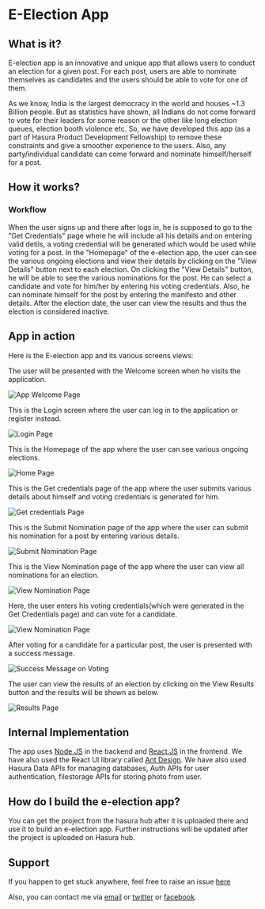 # E-Election App

## What is it? 
E-election app is an innovative and unique app that allows users to conduct an election for a given post. For each post, users are able to nominate themselves as candidates and the users should be able to vote for one of them. 

As we know, India is the largest democracy in the world and houses ~1.3 Billion people. But as statistics have shown, all Indians do not come forward to vote for their leaders for some reason or the other like long election queues, election booth violence etc. So, we have developed this app (as a part of Hasura Product Development Fellowship) to remove these constraints and give a smoother experience to the users. Also, any party/individual candidate can come forward and nominate himself/herself for a post.

## How it works? 
### Workflow
When the user signs up and there after logs in, he is supposed to go to the "Get Credentials" page where he will include all his details and on entering valid detils, a voting credential will be generated which would be used while voting for a post.
In the "Homepage" of the e-election app, the user can see the various ongoing elections and view their details by clicking on the "View Details" button next to each election. On clicking the "View Details" button, he will be able to see the various nominations for the post. He can select a candidate and vote for him/her by entering his voting credentials. Also, he can nominate himself for the post by entering the manifesto and other details.
After the election date, the user can view the results and thus the election is considered inactive.

## App in action

Here is the E-election app and its various screens views:

The user will be presented with the Welcome screen when he visits the application.

![App Welcome Page](https://raw.githubusercontent.com/geekysrm/e-election-fullstack/master/readme-assets/hpdf1.png "App Welcome Page")


This is the Login screen where the user can log in to the application or register instead.

![Login Page](https://raw.githubusercontent.com/geekysrm/e-election-fullstack/master/readme-assets/hpdf2.png "Login Page")


This is the Homepage of the app where the user can see various ongoing elections.

![Home Page](https://raw.githubusercontent.com/geekysrm/e-election-fullstack/master/readme-assets/hpdf3.png "Home Page")


This is the Get credentials page of the app where the user submits various details about himself and voting credentials is generated for him.

![Get credentials Page](https://raw.githubusercontent.com/geekysrm/e-election-fullstack/master/readme-assets/hpdf4.png "Get credentials Page")


This is the Submit Nomination page of the app where the user can submit his nomination for a post by entering various details.

![Submit Nomination Page](https://raw.githubusercontent.com/geekysrm/e-election-fullstack/master/readme-assets/hpdf6.png "Submit Nomination Page")


This is the View Nomination page of the app where the user can view all nominations for an election.

![View Nomination Page](https://raw.githubusercontent.com/geekysrm/e-election-fullstack/master/readme-assets/hpdf7.png "View Nomination Page")


Here, the user enters his voting credentials(which were generated in the Get Credentials page) and can vote for a candidate.

![View Nomination Page](https://raw.githubusercontent.com/geekysrm/e-election-fullstack/master/readme-assets/hpdf8.png "View Nomination Page")


After voting for a candidate for a particular post, the user is presented with a success message.

![Success Message on Voting](https://raw.githubusercontent.com/geekysrm/e-election-fullstack/master/readme-assets/hpdf9.png "Success Message on Voting")


The user can view the results of an election by clicking on the View Results button and the results will be shown as below.

![Results Page](https://raw.githubusercontent.com/geekysrm/e-election-fullstack/master/readme-assets/hpdf10.png "Results Page")

## Internal Implementation
The app uses [Node.JS](https://nodejs.org) in the backend and [React.JS](https://reactjs.org) in the frontend. We have also used the React UI library called [Ant Design](https://www.ant.design).
We have also used Hasura Data APIs for managing databases, Auth APIs for user authentication, filestorage APIs for storing photo from user.

## How do I build the e-election app?
You can get the project from the hasura hub after it is uploaded there and use it to build an e-election app. Further instructions will be updated after the project is uploaded on Hasura hub.

## Support
If you happen to get stuck anywhere, feel free to raise an issue [here](https://github.com/geekysrm/e-election-fullstack/issues)

Also, you can contact me via [email](mailto:soumyacool2012@gmail.com) or [twitter](https://twitter.com/SoumyaRnMohanty) or [facebook](https://www.fb.com/geekysrm).